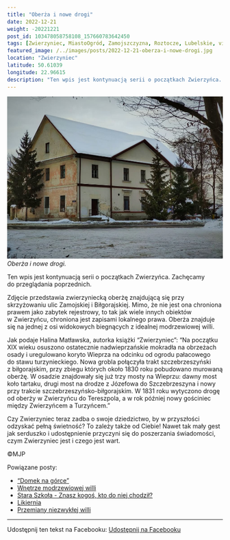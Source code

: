 ```yaml
---
title: "Oberża i nowe drogi"
date: 2022-12-21
weight: -20221221
post_id: 103478058758108_157660783642450
tags: [Zwierzyniec, MiastoOgród, Zamojszczyzna, Roztocze, Lubelskie, villarestituta, turystyka, dziedzictwo, zabytki, krajobrazy]
featured_image: /../images/posts/2022-12-21-oberza-i-nowe-drogi.jpg
location: "Zwierzyniec"
latitude: 50.61039
longitude: 22.96615
description: "Ten wpis jest kontynuacją serii o początkach Zwierzyńca. Zachęcamy do przeglądania poprzednich...."
---
```


![Oberża i nowe drogi.](/images/posts/2022-12-21-oberza-i-nowe-drogi.jpg)
*Oberża i nowe drogi.*

Ten wpis jest kontynuacją serii o początkach Zwierzyńca. Zachęcamy do przeglądania poprzednich.

Zdjęcie przedstawia zwierzyniecką oberżę znajdującą się przy skrzyżowaniu ulic Zamojskiej i Biłgorajskiej. Mimo, że nie jest ona chroniona prawem jako zabytek rejestrowy, to tak jak wiele innych obiektów w Zwierzyńcu, chroniona jest zapisami lokalnego prawa.
Oberża znajduje się na jednej z osi widokowych biegnących z idealnej modrzewiowej willi.

Jak podaje Halina Matławska, autorka książki “Zwierzyniec”:
“Na początku XIX wieku osuszono ostatecznie nadwieprzańskie mokradła na obrzeżach osady i uregulowano koryto Wieprza na odcinku od ogrodu pałacowego do stawu turzynieckiego. Nowa grobla połączyła trakt szczebrzeszyński z biłgorajskim, przy zbiegu których około 1830 roku pobudowano murowaną oberżę.
W osadzie znajdowały się już trzy mosty na Wieprzu: dawny most koło tartaku, drugi most na drodze z Józefowa do Szczebrzeszyna i nowy przy trakcie szczebrzeszyńsko-biłgorajskim. W 1831 roku wytyczono drogę od oberży w Zwierzyńcu do Tereszpola, a w rok później nowy gościniec między Zwierzyńcem a Turzyńcem.”

Czy Zwierzyniec teraz zadba o swoje dziedzictwo, by w przyszłości odzyskać pełną świetność?
To zależy także od Ciebie!
Nawet tak mały gest jak serduszko i udostępnienie przyczyni się do poszerzania świadomości, czym Zwierzyniec jest i czego jest wart.



©MJP

Powiązane posty:
- [“Domek na górce”](/posts/domek-na-gorce)
- [Wnętrze modrzewiowej willi](/posts/wnetrze-modrzewiowej-willi)
- [Stara Szkoła - Znasz kogoś, kto do niej chodził?](/posts/stara-szkola-znasz-kogos-kto-do-niej-chodzil)
- [Likiernia](/posts/likiernia)
- [Przemiany niezwykłej willi](/posts/przemiany-niezwyklej-willi)


---

Udostępnij ten tekst na Facebooku:
[Udostępnij na Facebooku](https://www.facebook.com/sharer/sharer.php?u=https://stowarzyszeniewachniewskiej.pl/posts/oberza-i-nowe-drogi)

<script type="application/ld+json">
{
  "@context": "https://schema.org",
  "@type": "BlogPosting",
  "headline": "Oberża i nowe drogi",
  "datePublished": "2022-12-21",
  "dateModified": "2022-12-21",
  "author": {
    "@type": "Person",
    "name": "Michał Jan Patyk"
  },
  "publisher": {
    "@type": "Organization",
    "name": "Stowarzyszenie im. Aleksandry Wachniewskiej",
    "logo": {
      "@type": "ImageObject",
      "url": "https://stowarzyszeniewachniewskiej.pl/images/logo/logo.svg"
    }
  },
  "mainEntityOfPage": {
    "@type": "WebPage",
    "@id": "https://stowarzyszeniewachniewskiej.pl/posts/oberza-i-nowe-drogi"
  },
  "image": {
    "@type": "ImageObject",
    "url": "https://stowarzyszeniewachniewskiej.pl//images/posts/2022-12-21-oberza-i-nowe-drogi.jpg"
  },
  "articleSection": "Dziedzictwo Kulturowe i Zabytki",
  "keywords": "[Zwierzyniec, MiastoOgród, Zamojszczyzna, Roztocze, Lubelskie, villarestituta, turystyka, dziedzictwo, zabytki, krajobrazy]",
  "wordCount": 192,
  "articleBody": "Ten wpis jest kontynuacją serii o początkach Zwierzyńca. Zachęcamy do przeglądania poprzednich.\n\nZdjęcie przedstawia zwierzyniecką oberżę znajdującą się przy skrzyżowaniu ulic Zamojskiej i Biłgorajskiej. Mimo, że nie jest ona chroniona prawem jako zabytek rejestrowy, to tak jak wiele innych obiektów w Zwierzyńcu, chroniona jest zapisami lokalnego prawa.\nOberża znajduje się na jednej z osi widokowych biegnących z idealnej modrzewiowej willi.\n\nJak podaje Halina Matławska, autorka książki “Zwierzyniec”:\n“Na początku XIX wieku osuszono ostatecznie nadwieprzańskie mokradła na obrzeżach osady i uregulowano koryto Wieprza na odcinku od ogrodu pałacowego do stawu turzynieckiego. Nowa grobla połączyła trakt szczebrzeszyński z biłgorajskim, przy zbiegu których około 1830 roku pobudowano murowaną oberżę.\nW osadzie znajdowały się już trzy mosty na Wieprzu: dawny most koło tartaku, drugi most na drodze z Józefowa do Szczebrzeszyna i nowy przy trakcie szczebrzeszyńsko-biłgorajskim. W 1831 roku wytyczono drogę od oberży w Zwierzyńcu do Tereszpola, a w rok później nowy gościniec między Zwierzyńcem a Turzyńcem.”\n\nCzy Zwierzyniec teraz zadba o swoje dziedzictwo, by w przyszłości odzyskać pełną świetność?\nTo zależy także od Ciebie!\nNawet tak mały gest jak serduszko i udostępnienie przyczyni się do poszerzania świadomości, czym Zwierzyniec jest i czego jest wart.\n\n\n\n©MJP",
  "description": "Ten wpis jest kontynuacją serii o początkach Zwierzyńca. Zachęcamy do przeglądania poprzednich....",
  "copyrightHolder": {
    "@type": "Person",
    "name": "Michał Jan Patyk"
  }
}
</script>
<script type="application/ld+json">
{
  "@context": "https://schema.org",
  "@type": "BreadcrumbList",
  "itemListElement": [
    {
      "@type": "ListItem",
      "position": 1,
      "name": "Home",
      "item": "https://stowarzyszeniewachniewskiej.pl"
    },
    {
      "@type": "ListItem",
      "position": 2,
      "name": "posts",
      "item": "https://stowarzyszeniewachniewskiej.pl/posts"
    },
    {
      "@type": "ListItem",
      "position": 3,
      "name": "Oberża i nowe drogi",
      "item": "https://stowarzyszeniewachniewskiej.pl/posts/oberza-i-nowe-drogi"
    }
  ]
}
</script>
